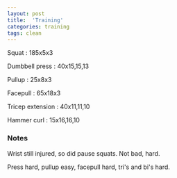 ```yaml
---
layout: post
title:  'Training'
categories: training
tags: clean
---
```


Squat  :  185x5x3

Dumbbell press  :  40x15,15,13

Pullup  :  25x8x3

Facepull  : 65x18x3

Tricep extension  :  40x11,11,10

Hammer curl  :  15x16,16,10

### Notes

Wrist still injured, so did pause squats. Not bad, hard.

Press hard, pullup easy, facepull hard, tri's and bi's hard.
